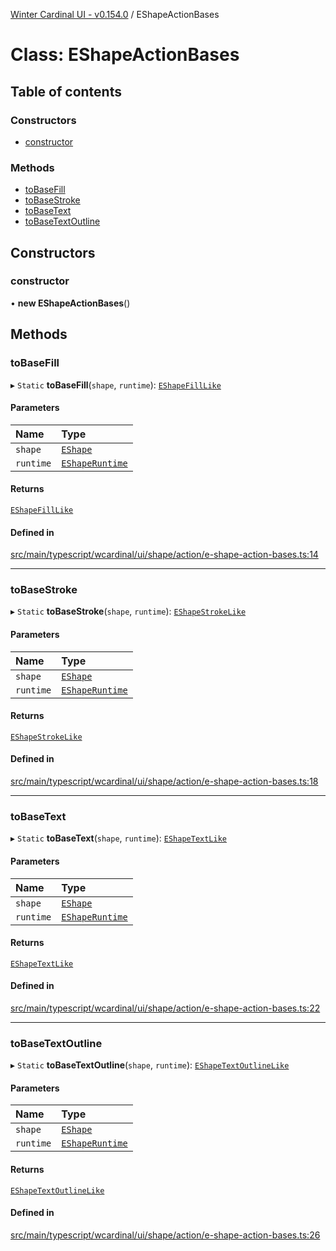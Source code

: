 [Winter Cardinal UI - v0.154.0](../index.md) / EShapeActionBases

# Class: EShapeActionBases

## Table of contents

### Constructors

- [constructor](EShapeActionBases.md#constructor)

### Methods

- [toBaseFill](EShapeActionBases.md#tobasefill)
- [toBaseStroke](EShapeActionBases.md#tobasestroke)
- [toBaseText](EShapeActionBases.md#tobasetext)
- [toBaseTextOutline](EShapeActionBases.md#tobasetextoutline)

## Constructors

### constructor

• **new EShapeActionBases**()

## Methods

### toBaseFill

▸ `Static` **toBaseFill**(`shape`, `runtime`): [`EShapeFillLike`](../interfaces/EShapeFillLike.md)

#### Parameters

| Name | Type |
| :------ | :------ |
| `shape` | [`EShape`](../interfaces/EShape.md) |
| `runtime` | [`EShapeRuntime`](EShapeRuntime.md) |

#### Returns

[`EShapeFillLike`](../interfaces/EShapeFillLike.md)

#### Defined in

[src/main/typescript/wcardinal/ui/shape/action/e-shape-action-bases.ts:14](https://github.com/winter-cardinal/winter-cardinal-ui/blob/v0.154.0/src/main/typescript/wcardinal/ui/shape/action/e-shape-action-bases.ts#L14)

___

### toBaseStroke

▸ `Static` **toBaseStroke**(`shape`, `runtime`): [`EShapeStrokeLike`](../interfaces/EShapeStrokeLike.md)

#### Parameters

| Name | Type |
| :------ | :------ |
| `shape` | [`EShape`](../interfaces/EShape.md) |
| `runtime` | [`EShapeRuntime`](EShapeRuntime.md) |

#### Returns

[`EShapeStrokeLike`](../interfaces/EShapeStrokeLike.md)

#### Defined in

[src/main/typescript/wcardinal/ui/shape/action/e-shape-action-bases.ts:18](https://github.com/winter-cardinal/winter-cardinal-ui/blob/v0.154.0/src/main/typescript/wcardinal/ui/shape/action/e-shape-action-bases.ts#L18)

___

### toBaseText

▸ `Static` **toBaseText**(`shape`, `runtime`): [`EShapeTextLike`](../interfaces/EShapeTextLike.md)

#### Parameters

| Name | Type |
| :------ | :------ |
| `shape` | [`EShape`](../interfaces/EShape.md) |
| `runtime` | [`EShapeRuntime`](EShapeRuntime.md) |

#### Returns

[`EShapeTextLike`](../interfaces/EShapeTextLike.md)

#### Defined in

[src/main/typescript/wcardinal/ui/shape/action/e-shape-action-bases.ts:22](https://github.com/winter-cardinal/winter-cardinal-ui/blob/v0.154.0/src/main/typescript/wcardinal/ui/shape/action/e-shape-action-bases.ts#L22)

___

### toBaseTextOutline

▸ `Static` **toBaseTextOutline**(`shape`, `runtime`): [`EShapeTextOutlineLike`](../interfaces/EShapeTextOutlineLike.md)

#### Parameters

| Name | Type |
| :------ | :------ |
| `shape` | [`EShape`](../interfaces/EShape.md) |
| `runtime` | [`EShapeRuntime`](EShapeRuntime.md) |

#### Returns

[`EShapeTextOutlineLike`](../interfaces/EShapeTextOutlineLike.md)

#### Defined in

[src/main/typescript/wcardinal/ui/shape/action/e-shape-action-bases.ts:26](https://github.com/winter-cardinal/winter-cardinal-ui/blob/v0.154.0/src/main/typescript/wcardinal/ui/shape/action/e-shape-action-bases.ts#L26)
